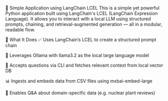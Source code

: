 🧠 Simple Application using LangChain LCEL
This is a simple yet powerful Python application built using LangChain's LCEL (LangChain Expression Language). It allows you to interact with a local LLM using structured prompts, chaining, and retrieval-augmented generation — all in a modular, readable flow.

🚀 What It Does
✅ Uses LangChain’s LCEL to create a structured prompt chain

🤖 Leverages Ollama with llama3.2 as the local large language model

📄 Accepts questions via CLI and fetches relevant context from local vector DB

📊 Ingests and embeds data from CSV files using mxbai-embed-large

💬 Enables Q&A about domain-specific data (e.g. nuclear plant reviews)

